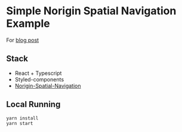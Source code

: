# Simple Norigin Spatial Navigation Example

For [blog post](https://thisyujeong.dev/blog/spatial-navigation)

## Stack

- React + Typescript
- Styled-components
- [Norigin-Spatial-Navigation](https://github.com/NoriginMedia/Norigin-Spatial-Navigation)

## Local Running

```
yarn install
yarn start
```
